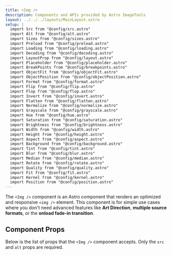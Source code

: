 ```yaml
---
title: <Img />
description: Components and APIs provided by Astro ImageTools
layout: ../../../layouts/MainLayout.astro
setup: |
  import Src from "@config/src.astro"
  import Alt from "@config/alt.astro"
  import Sizes from "@config/sizes.astro"
  import Preload from "@config/preload.astro"
  import Loading from "@config/loading.astro"
  import Decoding from "@config/decoding.astro"
  import LayoutProp from "@config/layout.astro"
  import Placeholder from "@config/placeholder.astro"
  import BreakPoints from "@config/breakpoints.astro"
  import ObjectFit from "@config/objectFit.astro"
  import ObjectPosition from "@config/objectPosition.astro"
  import Format from "@config/format.astro"
  import Flip from "@config/flip.astro"
  import Flop from "@config/flop.astro"
  import Invert from "@config/invert.astro"
  import Flatten from "@config/flatten.astro"
  import Normalize from "@config/normalize.astro"
  import Grayscale from "@config/grayscale.astro"
  import Hue from "@config/hue.astro"
  import Saturation from "@config/saturation.astro"
  import Brightness from "@config/brightness.astro"
  import Width from "@config/width.astro"
  import Height from "@config/height.astro"
  import Aspect from "@config/aspect.astro"
  import Background from "@config/background.astro"
  import Tint from "@config/tint.astro"
  import Blur from "@config/blur.astro"
  import Median from "@config/median.astro"
  import Rotate from "@config/rotate.astro"
  import Quality from "@config/quality.astro"
  import Fit from "@config/fit.astro"
  import Kernel from "@config/kernel.astro"
  import Position from "@config/position.astro"
---
```


The `<Img />` component is an Astro component that renders an optimized and responsive `<img />` element. This component is for simple use cases where you don't need advanced features like **Art Direction**, **multiple source formats**, or the **onload fade-in transition**.

## Component Props

Below is the list of props that the `<Img />` component accepts. Only the `src` and `alt` props are required.

<Src component="Img" />
<Alt component="Img" />
<Sizes component="Img" />
<Preload component="Img" />
<Loading component="Img" />
<Decoding component="Img" />
<LayoutProp component="Img" />
<Placeholder component="Img" />
<BreakPoints component="Img" />
<ObjectFit component="Img" />
<ObjectPosition component="Img" />
<Format component="Img" />
<Flip component="Img" />
<Flop component="Img" />
<Invert component="Img" />
<Flatten component="Img" />
<Normalize component="Img" />
<Grayscale component="Img" />
<Hue component="Img" />
<Saturation component="Img" />
<Brightness component="Img" />
<Width component="Img" />
<Height component="Img" />
<Aspect component="Img" />
<Background component="Img" />
<Tint component="Img" />
<Blur component="Img" />
<Median component="Img" />
<Rotate component="Img" />
<Quality component="Img" />
<Fit component="Img" />
<Kernel component="Img" />
<Position component="Img" />
